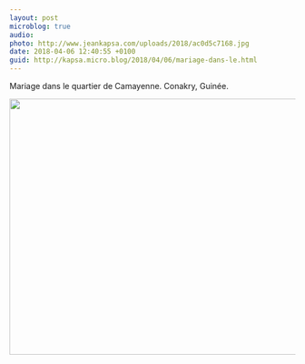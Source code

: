 ```yaml
---
layout: post
microblog: true
audio: 
photo: http://www.jeankapsa.com/uploads/2018/ac0d5c7168.jpg
date: 2018-04-06 12:40:55 +0100
guid: http://kapsa.micro.blog/2018/04/06/mariage-dans-le.html
---
```

Mariage dans le quartier de Camayenne. Conakry, Guinée.

<img src="http://www.jeankapsa.com/uploads/2018/ac0d5c7168.jpg" width="600" height="450" />
